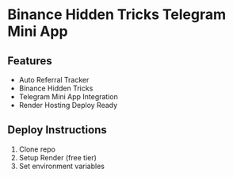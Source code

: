 # Binance Hidden Tricks Telegram Mini App

## Features
- Auto Referral Tracker
- Binance Hidden Tricks
- Telegram Mini App Integration
- Render Hosting Deploy Ready

## Deploy Instructions
1. Clone repo
2. Setup Render (free tier)
3. Set environment variables
